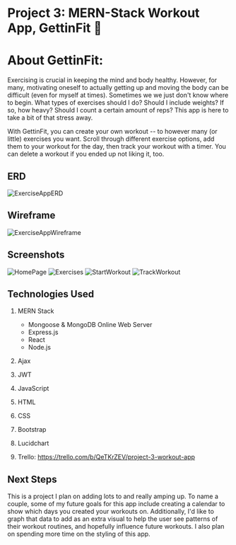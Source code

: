 # Project 3: MERN-Stack Workout App, GettinFit :muscle:

# About GettinFit:
Exercising is crucial in keeping the mind and body healthy. However, for many, motivating oneself to actually getting up and moving the body can be difficult (even for myself at times). Sometimes we we just don't know where to begin. What types of exercises should I do? Should I include weights? If so, how heavy? Should I count a certain amount of reps? This app is here to take a bit of that stress away.

With GettinFit, you can create your own workout -- to however many (or little) exercises you want. Scroll through different exercise options, add them to your workout for the day, then track your workout with a timer. You can delete a workout if you ended up not liking it, too.

## ERD
![ExerciseAppERD](images/ExerciseAppERD.png "ExerciseAppERD")
## Wireframe
![ExerciseAppWireframe](images/ExerciseAppWireframe.png "ExerciseAppWireframe")
## Screenshots
![HomePage](images/HomePage.png "HomePage")
![Exercises](images/Exercises.png "Exercises")
![StartWorkout](images/StartWorkout.png "StartWorkout")
![TrackWorkout](images/TrackWorkout.png "TrackWorkout")

## Technologies Used
1. MERN Stack
    - Mongoose & MongoDB Online Web Server
    - Express.js
    - React
    - Node.js

2. Ajax
3. JWT
4. JavaScript
5. HTML
6. CSS
7. Bootstrap
8. Lucidchart
9. Trello: https://trello.com/b/QeTKrZEV/project-3-workout-app

## Next Steps
This is a project I plan on adding lots to and really amping up. To name a couple, some of my future goals for this app include creating a calendar to show which days you created your workouts on. Additionally, I'd like to graph that data to add as an extra visual to help the user see patterns of their workout routines, and hopefully influence future workouts. I also plan on spending more time on the styling of this app.